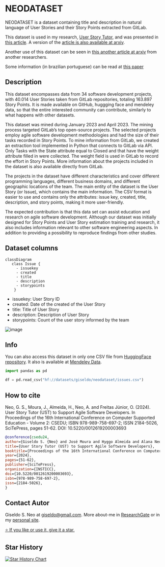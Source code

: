 # NEODATASET

NEODATASET is a dataset containing title and description in natural language of User Stories and their Story Points extracted from GitLab.

This dataset is used in my research, [User Story Tutor](https://github.com/giseldo/userstory), and was presented in [this article](https://www.scitepress.org/PublicationsDetail.aspx?ID=PpuYOsDviJ4=&t=1). A version of the [article is also available at arxiv](https://arxiv.org/abs/2406.16259).

Another use of this dataset can be seen in [this another article at arxiv](https://arxiv.org/abs/2503.13279) from another researchers.

Some information (in brazilian portuguese) can be read at [this paper](https://periodicos.ufpe.br/revistas/index.php/RMP/article/view/265431/49351)

## Description

This dataset encompasses data from 34 software development projects, with 40.014 User Stories taken from GitLab repositories, totaling 163.897 Story Points. It is made available on GitHub, huggging face and mendeley data, so that the entire interested community can contribute, similarly to what happens with other datasets.

This dataset was mined during January 2023 and April 2023. The mining process targeted GitLab’s top open-source projects. The selected projects employ agile software development methodologies and had the size of their tasks recorded in Story Points. To mine information from GitLab, we created an extraction tool implemented in Python that connects to GitLab via API. Only Tasks with the State attribute equal to Closed and that have the weight attribute filled in were collected. The weight field is used in GitLab to record the effort in Story Points. More information about the projects included in the dataset is also available directly from GitLab. 

The projects in the dataset have different characteristics and cover different programming languages, different business domains, and different geographic locations of the team. The main entity of the dataset is the User Story (or Issue), which contains the main information. The CSV format is easier to use and contains only the attributes: issue key, created, title, description, and story points, making it more user-friendly. 

The expected contribution is that this data set can assist education and research on agile software development. Although our dataset was initially designed for Story Points and User Story estimation training and research, it also includes information relevant to other software engineering aspects. In addition to providing a possibility to reproduce findings from other studies.

## Dataset columns

```mermaid
classDiagram
   class Issue {
     - issuekey
     - created
     - title 
     - description 
     - storypoints
    }
```

- issuekey: User Story ID
- created: Date of the created of the User Story
- title: Title of User Story
- description: Description of User Story
- storypoints: Count of the user story informed by the team

![image](https://github.com/user-attachments/assets/45c6bd85-9e80-4ea9-9efa-862e63a7365b)

## Info

You can also access this dataset in only one CSV file from [HuggingFace repository](https://huggingface.co/datasets/giseldo/neodataset). It also is available at [Mendeley Data](https://data.mendeley.com/datasets/skk2wn9j86/1). 

```Python
import pandas as pd

df = pd.read_csv("hf://datasets/giseldo/neodataset/issues.csv")
```

## How to cite


Neo, G. S., Moura, J., Almeida, H., Neo, A. and Freitas Júnior, O. (2024). User Story Tutor (UST) to Support Agile Software Developers. In Proceedings of the 16th International Conference on Computer Supported Education - Volume 2: CSEDU; ISBN 978-989-758-697-2; ISSN 2184-5026, SciTePress, pages 51-62. DOI: 10.5220/0012619200003693

```bibtex
@conference{csedu24,
author={Giseldo S. {Neo} and José Moura and Hyggo Almeida and Alana Neo and Olival {Freitas Júnior}},
title={User Story Tutor (UST) to Support Agile Software Developers},
booktitle={Proceedings of the 16th International Conference on Computer Supported Education - Volume 2: CSEDU},
year={2024},
pages={51-62},
publisher={SciTePress},
organization={INSTICC},
doi={10.5220/0012619200003693},
isbn={978-989-758-697-2},
issn={2184-5026},
}
```

## Contact Autor

Giseldo S. Neo at giseldo@gmail.com. More about-me in [ResearchGate](https://www.researchgate.net/profile/Giseldo-Neo) or in my [personal site](http://giseldo.github.io).

[⭐ If you like or use it, give it a star.](https://github.com/giseldo/neodataset/stargazers)

## Star History

[![Star History Chart](https://api.star-history.com/svg?repos=giseldo/neodataset&type=Date)](https://www.star-history.com/#giseldo/neodataset&Date)

